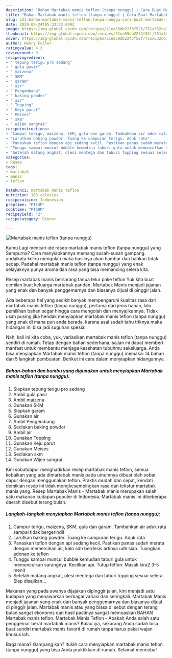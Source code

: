 ```yaml
---
description: "Bahan Martabak manis teflon (tanpa nunggu) | Cara Buat Martabak manis teflon (tanpa nunggu) Yang Enak Dan Lezat"
title: "Bahan Martabak manis teflon (tanpa nunggu) | Cara Buat Martabak manis teflon (tanpa nunggu) Yang Enak Dan Lezat"
slug: 223-bahan-martabak-manis-teflon-tanpa-nunggu-cara-buat-martabak-manis-teflon-tanpa-nunggu-yang-enak-dan-lezat
date: 2020-09-24T05:33:23.699Z
image: https://img-global.cpcdn.com/recipes/21ea59db22f3f52f/751x532cq70/martabak-manis-teflon-tanpa-nunggu-foto-resep-utama.jpg
thumbnail: https://img-global.cpcdn.com/recipes/21ea59db22f3f52f/751x532cq70/martabak-manis-teflon-tanpa-nunggu-foto-resep-utama.jpg
cover: https://img-global.cpcdn.com/recipes/21ea59db22f3f52f/751x532cq70/martabak-manis-teflon-tanpa-nunggu-foto-resep-utama.jpg
author: Henry Fuller
ratingvalue: 4.3
reviewcount: 9
recipeingredient:
- " tepung terigu pro sedang"
- " gula pasir"
- " maizena"
- " SKM"
- " garam"
- " air"
- " Pengembang"
- " baking powder"
- " air"
- " Topping"
- " Keju parut"
- " Meises"
- " skm"
- " Wijen sangrai"
recipeinstructions:
- "Campur terigu, maizena, SKM, gula dan garam. Tambahkan air aduk rata sampai tidak bergerindil"
- "Larutkan baking powder. Tuang ke campuran terigu. Aduk rata"
- "Panaskan teflon dengan api sedang kecil. Pastikan panas sudah merata dengan memercikan air, kalo sdh berdesis artinya udh siap. Tuangkan adonan ke teflon"
- "Tunggu sampai muncul bubble kemudian taburi gula untuk memunculkan sarangnya. Kecilkan api. Tutup teflon. Masak kira2 3-5 menit"
- "Setelah matang angkat, olesi mentega dan taburi topping sesuai selera. Siap disajikan..."
categories:
- Resep
tags:
- martabak
- manis
- teflon

katakunci: martabak manis teflon 
nutrition: 168 calories
recipecuisine: Indonesian
preptime: "PT14M"
cooktime: "PT50M"
recipeyield: "2"
recipecategory: Dinner

---
```



![Martabak manis teflon (tanpa nunggu)](https://img-global.cpcdn.com/recipes/21ea59db22f3f52f/751x532cq70/martabak-manis-teflon-tanpa-nunggu-foto-resep-utama.jpg)

Kamu Lagi mencari ide resep martabak manis teflon (tanpa nunggu) yang Sempurna? Cara menyiapkannya memang susah-susah gampang. andaikata keliru mengolah maka hasilnya akan hambar dan bahkan tidak sedap. Padahal martabak manis teflon (tanpa nunggu) yang enak selayaknya punya aroma dan rasa yang bisa memancing selera kita.

Resep martabak manis bersarang tanpa telur pake teflon Yuk kita buat cemilan buat keluarga.martabak pandan. Martabak Manis menjadi jajanan yang enak dan banyak penggemarnya dan biasanya dijual di pinggir jalan.

Ada beberapa hal yang sedikit banyak mempengaruhi kualitas rasa dari martabak manis teflon (tanpa nunggu), pertama dari jenis bahan, lalu pemilihan bahan segar hingga cara mengolah dan menyajikannya. Tidak usah pusing jika hendak menyiapkan martabak manis teflon (tanpa nunggu) yang enak di mana pun anda berada, karena asal sudah tahu triknya maka hidangan ini bisa jadi suguhan spesial.


Nah, kali ini kita coba, yuk, variasikan martabak manis teflon (tanpa nunggu) sendiri di rumah. Tetap dengan bahan sederhana, sajian ini dapat memberi manfaat untuk membantu menjaga kesehatan tubuhmu sekeluarga. Anda bisa menyiapkan Martabak manis teflon (tanpa nunggu) memakai 14 bahan dan 5 langkah pembuatan. Berikut ini cara dalam menyiapkan hidangannya.

<!--inarticleads1-->

##### Bahan-bahan dan bumbu yang digunakan untuk menyiapkan Martabak manis teflon (tanpa nunggu):

1. Siapkan  tepung terigu pro sedang
1. Ambil  gula pasir
1. Ambil  maizena
1. Gunakan  SKM
1. Siapkan  garam
1. Gunakan  air
1. Ambil  Pengembang
1. Sediakan  baking powder
1. Ambil  air
1. Gunakan  Topping
1. Gunakan  Keju parut
1. Gunakan  Meises
1. Sediakan  skm
1. Gunakan  Wijen sangrai


Kini sobatdapur menghadirkan resep martabak manis teflon, semua kebaikan yang ada dimartabak manis pada umumnya dibuat oleh sobat dapur dengan menggunakan teflon. Praktis mudah dan cepat, kendati demikian resep ini tidak mengkesampingkan rasa dan tekstur martabak manis yang. Resep Martabak Manis - Martabak manis merupakan salah satu makanan kudapan populer di Indonesia. Martabak manis ini dibeberapa daerah disebut terang bulan. 

<!--inarticleads2-->

##### Langkah-langkah menyiapkan Martabak manis teflon (tanpa nunggu):

1. Campur terigu, maizena, SKM, gula dan garam. Tambahkan air aduk rata sampai tidak bergerindil
1. Larutkan baking powder. Tuang ke campuran terigu. Aduk rata
1. Panaskan teflon dengan api sedang kecil. Pastikan panas sudah merata dengan memercikan air, kalo sdh berdesis artinya udh siap. Tuangkan adonan ke teflon
1. Tunggu sampai muncul bubble kemudian taburi gula untuk memunculkan sarangnya. Kecilkan api. Tutup teflon. Masak kira2 3-5 menit
1. Setelah matang angkat, olesi mentega dan taburi topping sesuai selera. Siap disajikan...


Makanan yang pada awanya dijajakan dipinggir jalan, kini menjadi satu kudapan yang menawarkan berbagai variasi dan seringkali. Martabak Manis menjadi jajanan yang enak dan banyak penggemarnya dan biasanya dijual di pinggir jalan. Martabak manis atau yang biasa di sebut dengan terang bulan,sangat ekonomis dan hasil pastinya sangat memuaskan BAHAN Martabak manis teflon. Martabak Manis Teflon - Apakah Anda salah satu penggemar berat martabak manis? Kalau iya, sekarang Anda sudah bisa buat sendiri martabak manis favorit di rumah tanpa harus pakai wajan khusus loh. 

Bagaimana? Gampang kan? Itulah cara menyiapkan martabak manis teflon (tanpa nunggu) yang bisa Anda praktikkan di rumah. Selamat mencoba!
